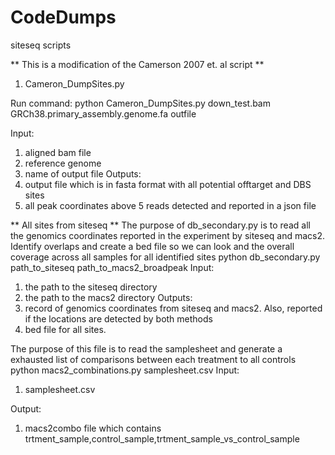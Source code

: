 # CodeDumps
siteseq scripts

** This is a modification of the Camerson 2007 et. al script **
1. Cameron_DumpSites.py

Run command:
 python Cameron_DumpSites.py down_test.bam GRCh38.primary_assembly.genome.fa outfile



Input:
1. aligned bam file
2. reference genome
3. name of output file
Outputs:
1. output file which is in fasta format with all potential offtarget and DBS sites
2. all peak coordinates above 5 reads detected and reported in a json file


** All sites from siteseq **
The purpose of db_secondary.py is to read all the genomics coordinates reported in the experiment by siteseq and macs2. Identify overlaps and create a bed file so we can look and the overall coverage across all samples for all identified sites 
python db_secondary.py path_to_siteseq path_to_macs2_broadpeak
Input:
1. the path to the siteseq directory
2. the path to the macs2 directory
Outputs:
1. record of genomics coordinates from siteseq and macs2. Also, reported if the locations are detected by both methods
2. bed file for all sites. 



The purpose of this file is to read the samplesheet and generate a exhausted list of comparisons between each treatment to all controls 
python macs2_combinations.py samplesheet.csv
Input:
1. samplesheet.csv

Output:
1. macs2combo file which contains trtment_sample,control_sample,trtment_sample_vs_control_sample
